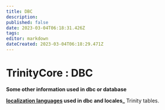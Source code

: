 ```yaml
---
title: DBC
description: 
published: false
date: 2023-03-04T06:18:31.426Z
tags: 
editor: markdown
dateCreated: 2023-03-04T06:18:29.471Z
---
```


# TrinityCore : DBC
**Some other information used in dbc or database**

**[localization languages](Localization-lang) used in dbc and locales\_** Trinity tables.
